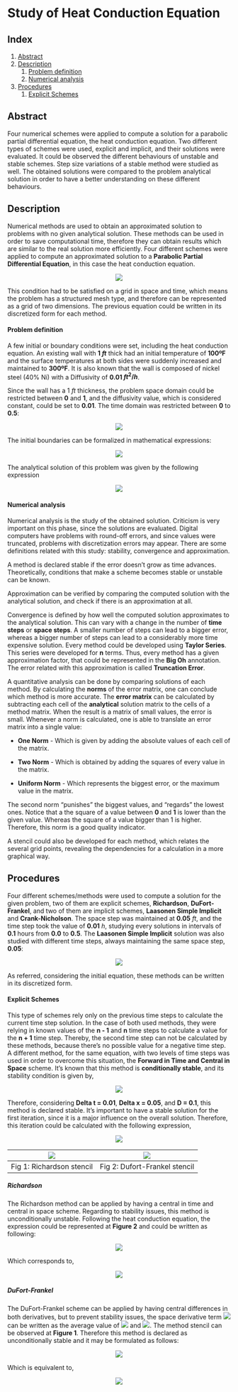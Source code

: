 # Study of Heat Conduction Equation

## Index

1. [Abstract](#abstract)
2. [Description](#description)
    1. [Problem definition](problem-definition)
    2. [Numerical analysis](numerical-analysis)
3. [Procedures](#procedures)
    1. [Explicit Schemes](explicit-schemes)

## Abstract 

Four numerical schemes were applied to compute a solution for a
parabolic partial differential equation, the heat conduction equation.
Two different types of schemes were used, explicit and implicit, and
their solutions were evaluated. It could be observed the different
behaviours of unstable and stable schemes. Step size variations of a
stable method were studied as well. The obtained solutions were compared
to the problem analytical solution in order to have a better
understanding on these different behaviours.

## Description

Numerical methods are used to obtain an approximated solution to
problems with no given analytical solution. These methods can be used in
order to save computational time, therefore they can obtain results
which are similar to the real solution more efficiently. Four different
schemes were applied to compute an approximated solution to a
**Parabolic Partial Differential Equation**, in this case the heat
conduction equation.

<p align="center"><img src ="./readme/0.png" /><p align="center">

This condition had to be satisfied on a grid in space and time, which
means the problem has a structured mesh type, and therefore can be
represented as a grid of two dimensions. The previous equation could be
written in its discretized form for each method.

#### Problem definition

A few initial or boundary conditions were set, including the heat
conduction equation. An existing wall with **1 *ft*** thick had an
initial temperature of **100ºF** and the surface temperatures at both
sides were suddenly increased and maintained to **300ºF**. It is also
known that the wall is composed of nickel steel (40% Ni) with a
Diffusivity of **0.01 $ft ^2/h$**.

Since the wall has a 1 *ft* thickness, the problem space domain could be
restricted between **0** and **1**, and the diffusivity value, which is
considered constant, could be set to **0.01**. The time domain was
restricted between **0** to **0.5**:

<p align="center"><img src ="./readme/1.png" /><p align="center">
    
The initial boundaries can be formalized in mathematical expressions:

<p align="center"><img src ="./readme/2.png" /><p align="center">

The analytical solution of this problem was given by the following
expression

<p align="center"><img src ="./readme/3.png" /><p align="center">
    
#### Numerical analysis

Numerical analysis is the study of the obtained solution. Criticism is
very important on this phase, since the solutions are evaluated. Digital
computers have problems with round-off errors, and since values were
truncated, problems with discretization errors may appear. There are
some definitions related with this study: stability, convergence and
approximation.

A method is declared stable if the error doesn’t grow as time advances.
Theoretically, conditions that make a scheme becomes stable or unstable
can be known.

Approximation can be verified by comparing the computed solution with
the analytical solution, and check if there is an approximation at all.

Convergence is defined by how well the computed solution approximates to
the analytical solution. This can vary with a change in the number of
**time steps** or **space steps**. A smaller number of steps can lead to
a bigger error, whereas a bigger number of steps can lead to a
considerably more time expensive solution. Every method could be
developed using **Taylor Series**. This series were developed
for **n** terms. Thus, every method has a given approximation factor,
that could be represented in the **Big Oh** annotation. The error
related with this approximation is called **Truncation Error**.

A quantitative analysis can be done by comparing solutions of each
method. By calculating the **norms** of the error matrix, one can
conclude which method is more accurate. The **error matrix** can be
calculated by subtracting each cell of the **analytical** solution
matrix to the cells of a method matrix. When the result is a matrix of
small values, the error is small. Whenever a norm is calculated, one is
able to translate an error matrix into a single value:

-   **One Norm** - Which is given by adding the absolute values of each
    cell of the matrix.

-   **Two Norm** - Which is obtained by adding the squares of every
    value in the matrix.

-   **Uniform Norm** - Which represents the biggest error, or the
    maximum value in the matrix.

The second norm “punishes” the biggest values, and “regards” the lowest
ones. Notice that a the square of a value between **0** and **1** is lower
than the given value. Whereas the square of a value bigger than 1 is
higher. Therefore, this norm is a good quality indicator.

A stencil could also be developed for each method, which relates the
several grid points, revealing the dependencies for a calculation in a
more graphical way.

## Procedures

Four different schemes/methods were used to compute a solution for the
given problem, two of them are explicit schemes, **Richardson**,
**DuFort-Frankel**, and two of them are implicit schemes, **Laasonen
Simple Implicit** and **Crank-Nicholson**. The space step was maintained
at **0.05** *ft*, and the time step took the value of **0.01** *h*,
studying every solutions in intervals of **0.1** hours from **0.0** to
**0.5**. The **Laasonen Simple Implicit** solution was also studied with
different time steps, always maintaining the same space step, **0.05**:

<p align="center"><img src ="./readme/4.png" /><p align="center">

As referred, considering the initial equation, these methods can be
written in its discretized form.

#### Explicit Schemes

This type of schemes rely only on the previous time steps to calculate
the current time step solution. In the case of both used methods, they
were relying in known values of the **n - 1** and **n** time steps to
calculate a value for the **n + 1** time step. Thereby, the second time
step can not be calculated by these methods, because there’s no possible
value for a negative time step. A different method, for the same
equation, with two levels of time steps was used in order to overcome
this situation, the **Forward in Time and Central in Space** scheme.
It’s known that this method is **conditionally stable**, and its
stability condition is given by,

<p align="center"><img src ="./readme/5.png" /><p align="center">
    
Therefore, considering **Delta t = 0.01**, **Delta x = 0.05**, and
**D = 0.1**, this method is declared stable. It’s important to have a
stable solution for the first iteration, since it is a major influence
on the overall solution. Therefore, this iteration could
be calculated with the following expression,

<p align="center"><img src ="./readme/6.png" /><p align="center">

![](./reports/richardson.png)  |  ![](./reports/dufort-frankel.png)
:-------------------------:|:-------------------------:
Fig 1: Richardson stencil  |  Fig 2: Dufort-Frankel stencil

##### Richardson

The Richardson method can be applied by having a central in time and
central in space scheme. Regarding to stability issues, this method is
unconditionally unstable. Following the heat conduction equation, the
expression could be represented at **Figure 2** and could be written as
following:

<p align="center"><img src ="./readme/7.png" /><p align="center">
    
Which corresponds to,

<p align="center"><img src ="./readme/8.png" /><p align="center">
    

##### DuFort-Frankel

The DuFort-Frankel scheme can be applied by having central differences
in both derivatives, but to prevent stability issues, the space
derivative term <img src ="./readme/fin.png" /> can be written as the average value of
<img src ="./readme/fin+1.png" /> and <img src ="./readme/fin-1.png" />. The method stencil can be observed
at **Figure 1**. Therefore this method is
declared as unconditionally stable and it may be formulated as follows:

<p align="center"><img src ="./readme/9.png" /><p align="center">
    
Which is equivalent to,


<p align="center"><img src ="./readme/10.png" /><p align="center">
